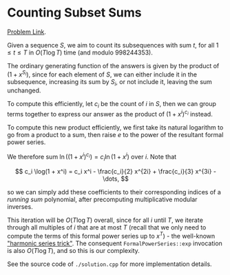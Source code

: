 # Counting Subset Sums

[Problem Link](https://judge.yosupo.jp/problem/sharp_p_subset_sum).

Given a sequence $S$, we aim to count its subsequences with sum $t$, for all $1 \le t \le T$ in $O(T \log T)$ time (and modulo $998244353$).

The ordinary generating function of the answers is given by the product of $(1 + x^{S_i})$, since for each element of $S$, we can either include it in the subsequence, increasing its sum by $S_i$, or not include it, leaving the sum unchanged.

To compute this efficiently, let $c_i$ be the count of $i$ in $S$, then we can group terms together to express our answer as the product of $(1 + x^i)^{c_i}$ instead.

To compute this new product efficiently, we first take its natural
logarithm to go from a product to a sum, then raise $e$ to the power of the
resultant formal power series.

We therefore sum $\ln((1 + x^i)^{c_i}) = c_i \ln(1 + x^i)$ over $i$. Note that

$$ c_i \log(1 + x^i) = c_i x^i - \frac{c_i}{2} x^{2i} + \frac{c_i}{3} x^{3i} - \dots, $$

so we can simply add these coefficients to their corresponding indices of a *running sum* polynomial, after precomputing multiplicative modular inverses.

This iteration will be $O(T \log T)$ overall, since for all $i$ until $T$, we iterate through all multiples of $i$ that are at most $T$ (recall that we only need to compute the terms of this formal power series up to $x^T$) - the well-known ["harmonic series trick"](https://discuss.codechef.com/t/more-intuitive-explanation-for-the-harmonic-seriess-sum/67287). The consequent `FormalPowerSeries::exp` invocation is also $O(T \log T)$, and so this is our complexity.

See the source code of `./solution.cpp` for more implementation details. 